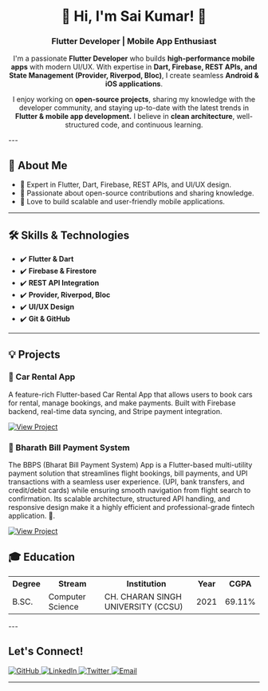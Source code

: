 <h1 align="center">👋 Hi, I'm Sai Kumar! 🚀</h1>

<h3 align="center"> Flutter Developer | Mobile App Enthusiast</h3>

<p align="center">
  I'm a passionate <strong>Flutter Developer</strong> who builds <strong>high-performance mobile apps</strong> with modern UI/UX.  
  With expertise in <strong>Dart, Firebase, REST APIs, and State Management (Provider, Riverpod, Bloc)</strong>,  
  I create seamless <strong>Android & iOS applications</strong>.  
</p>

<p align="center">
  I enjoy working on <strong>open-source projects</strong>, sharing my knowledge with the developer community,  
  and staying up-to-date with the latest trends in <strong>Flutter & mobile app development.</strong>  
  I believe in <strong>clean architecture</strong>, well-structured code, and continuous learning.
</p>
---

<h2>🚀 About Me</h2>
<ul>
  <li>🔹 Expert in Flutter, Dart, Firebase, REST APIs, and UI/UX design.</li>
  <li>🔹 Passionate about open-source contributions and sharing knowledge.</li>
  <li>🔹 Love to build scalable and user-friendly mobile applications.</li>
</ul>

---

<h2>🛠 Skills & Technologies</h2>
<ul>
  <li>✔️ <strong>Flutter & Dart</strong></li>
  <li>✔️ <strong>Firebase & Firestore</strong></li>
  <li>✔️ <strong>REST API Integration</strong></li>
  <li>✔️ <strong>Provider, Riverpod, Bloc</strong></li>
  <li>✔️ <strong>UI/UX Design</strong></li>
  <li>✔️ <strong>Git & GitHub</strong></li>
</ul>

---

<h2>💡 Projects</h2>
<div>
  <h3>🚗 Car Rental App</h3>
  <p>A feature-rich Flutter-based Car Rental App that allows users to book cars for rental,  
  manage bookings, and make payments. Built with Firebase backend, real-time data syncing, and Stripe payment integration.</p>
  <a href="https://github.com/yourgithub/car-rental-app" target="_blank">
    <img src="https://img.shields.io/badge/View%20Project-blue?style=for-the-badge" alt="View Project">
  </a>
</div>

<div>
  <h3>💬 Bharath Bill Payment System</h3>
  <p>The BBPS (Bharat Bill Payment System) App is a Flutter-based multi-utility payment solution that streamlines flight bookings, bill payments, and UPI transactions with a seamless user experience. (UPI, bank transfers, and credit/debit cards) while ensuring smooth navigation from flight search to confirmation. Its scalable architecture, structured API handling, and responsive design make it a highly efficient and professional-grade fintech application. 🚀.</p>
  <a href="https://github.com/Gaddam-Reddy/project1-bppa" target="_blank">
    <img src="https://img.shields.io/badge/View%20Project-blue?style=for-the-badge" alt="View Project">
  </a>
</div>
<h2>🎓 Education</h2>

<table>
  <tr>
    <th>Degree</th>
    <th>Stream</th>
    <th>Institution</th>
    <th>Year</th>
    <th>CGPA</th>
  </tr>
  <tr>
    <td>B.SC.</td>
    <td>Computer Science</td>
    <td>CH. CHARAN SINGH UNIVERSITY (CCSU)</td>
    <td>2021</td>
    <td>69.11%</td>
  </tr>
</table>
---
<h2> Let's Connect!</h2>
<p>
  <a href="https://github.com/yourgithub" target="_blank">
    <img src="https://img.shields.io/badge/GitHub-black?style=for-the-badge&logo=github" alt="GitHub">
  </a>
  <a href="https://linkedin.com/in/yourlinkedin" target="_blank">
    <img src="https://img.shields.io/badge/LinkedIn-blue?style=for-the-badge&logo=linkedin" alt="LinkedIn">
  </a>
  <a href="https://twitter.com/yourtwitter" target="_blank">
    <img src="https://img.shields.io/badge/Twitter-blue?style=for-the-badge&logo=twitter" alt="Twitter">
  </a>
  <a href="mailto:saikumar.dev@gmail.com">
    <img src="https://img.shields.io/badge/Email-red?style=for-the-badge&logo=gmail" alt="Email">
  </a>
</p>

---


